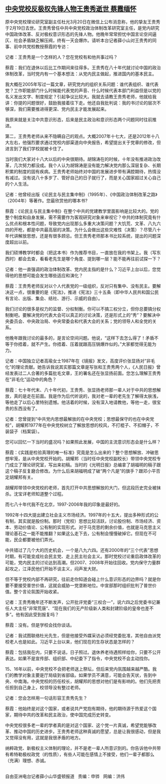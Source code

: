 <!--1616455097000-->
[中央党校反极权先锋人物王贵秀逝世  蔡霞缅怀](https://www.rfa.org/mandarin/yataibaodao/zhengzhi/xx-03222021131045.html)
------

<p></p><p>原<span>中央党校理论研究室副主任杜光</span><span>3<span>月</span>20</span><span><span>日在微信上公布消息称，他的挚友王贵秀于</span></span><span>2<span>月</span>19<span>日去世。王贵秀曾任中共中央党校政治体制改革研究室主任，是党内研究中国政体改革、反对极权意识形态的先锋人物。他晚年常常担忧中国言论空间逼仄、社会矛盾缺乏解压阀，终有一天会爆炸。请听本台记者薛小山对王贵秀的同事<span>、前中共党校教授蔡霞的专访：</span></span></span></p><p><span><span><span></span></span></span></p><p><span><span>记者：王贵秀是一个怎样的人？您在党校有和他共事过吗？</span></span></p><p><span><span>蔡霞：我们在退休以后比工作期间来往得多。王贵秀在八十年代就讨论中国的政治体制改革，当时党内有一个基本想法：从党内民主做起，推进国内的基本民主。</span></span></p><p><span><span>我大概在</span><span>2005<span>年写过一篇文章，研究党内的组织关系问题：谁代表组织、谁代表党？工作职能部门什么时候能代表党的声音、什么时候代表本部门利益但是以党的名义发出文字、制度规定？引起争议比较大。我就去请教王贵秀老师，他就给我讲：你提的问题很好，鼓励我接着往下走。他还自我批判说：我的书讨论的层次不够深，我们需要推进得更深、党内民主才能发展起来。</span></span></span></p><p><span><span>我原来就是关注中共意识形态，后来是民主政治和意识形态两个问题同时往前推进。</span></span></p><p><span><span>第二，王贵秀老师从来不隐瞒自己的观点。大概</span><span>2007<span>年十七大，还是</span>2012<span>年十八大左右，他强烈要求通过党校内部渠道向中央报告，希望提出关于党章的修改，但进言到了我们学校就被卡住了。</span></span></span></p><p><span><span>当时我们大家对十八大以后的中央很期待。胡锦涛在的时候，十年没有推进政治改革，几次努力都没成。我个人认为胡锦涛是没有能力解决党内那么深层复杂、长期积累的制度的固有疾病。王贵秀老师始终对中国的发展进步带有满腔期待，热情没有减过。没有说八十多岁了、管好自己的日子就行了，而是关心国家超过关心自己的个人生活。</span></span></p><p><span><span>记者：他曾经出版《论民主与民主集中制》（</span><span>1995<span>年）、《中国政治体制改革之路》（</span>2004<span>年）等著作。您最欣赏他的哪本书</span>? </span></span></p><p><span><span>蔡霞：《论民主与民主集中制》在整个中共的党建教学里面影响是比较大的。党的整个制度和自身发展，需不需要作为客观研究对象来审视它？中共的体制究竟有什么优点和根本性问题，导致党内出现那么多重大决策问题？大饥荒、文革、八九六四的开枪，都是中共最高层的决策。为什么会做出这些灾难性（决策）？尽管八十年代讲解放思想，还是有很多顾忌。但王贵秀老师那本书比较系统，提出的问题深度超出以前。</span></span></p><p><span><span>我们硕博教学时都会（把这本书）作为推荐书目，一直放在我的书架上。我（写东西时）都会去查，看看老先生是哪个角度、提到哪一层？能不能再往前试探一下？</span></span></p><p><span><span>记者：他一直强调的政治体制改革、党内民主指的是什么？习近平上台以后，您觉得他的思想可能会发生哪些适应和演化？</span></span></p><p><span><span>蔡霞：王贵秀老师反对以个人代表党的一级组织，</span><span>反对只有集中、没有民主。要解决这一点，很重要的是《宪法》，推进《宪法》三十五条（即中华人民共和国公民有言论、出版、集会、结社、游行、示威的自由）。</span></span></p><p><span><span>我们讨论的很多是权力的监督、分权制衡。你可以不搞三权分立，但你总要搞分权制衡吧。要解决党的代表大会可以真正的讨论决策，还是形式上的“秀”？要解决中央委员会、中央政治局、中央常委会和代表大会的关系；党的领导人和全党的关系。</span></span></p><p><span><span>他晚年跟我讨论的最多的，是言论空间问题。他说，“这样下去怎么得了！矛盾不等于你捂着，就不产生。你捂着、压着就跟高压锅爆炸似的。”大家都觉得无能为力。</span></span></p><p><span><span>记者：中国独立记者高瑜女士</span><span>1987<span>年在《镜报》发文，高度评价张显扬对“非毛化”的理论贡献。她告诉我说其实那篇文章是写张和<span>王贵秀</span>两个人，《人民日报》曾经发表过二人合著的多篇批毛文章，王的署名还在张显扬前面。您怎么理解王贵秀在“非毛化”运动中的角色？</span></span></span></p><p><span><span>蔡霞：七十年代末、八十年代初，王贵秀、张显扬老师那一辈人对于中共的思想解放，真的是走在前面。我是作为后代听说的，我对老一辈的老先生了解得太肤浅，等他走了以后心里特别遗憾。他活着的时候，没有深入地请教他，等他一走，很宝贵的东西没有了。</span></span></p><p><span><span>记者：您曾提到“中共党内思想最解放的在中央党校；思想最保守的也在中央党校”，胡耀邦</span><span>1977<span>年在中央党校树立了解放思想的校风，不打棍子、不扣帽子，不装袋子（档案袋）。</span></span></span></p><p><span><span>您可以回忆一下当时的盛况吗？如果照此发展，中国的主流意识形态会是什么样？</span></span></p><p><span><span>蔡霞：《实践是检验真理的唯一标准》究竟是怎么出来的？整个思想解放、冲破思想牢笼，是从中央党校开始的。胡耀邦（当时任中央党校副校长）带领中央党校专门成立了理论研究室，写出来初稿。当时的《光明日报》总编拿了胡福明的稿子跟这个稿子反复磨合修改。为什么后来胡福明成了破“两个凡是”的旗手？跟邓小平否定胡耀邦有关。</span></span></p><p><span><span>胡耀邦带领中央党校的老师，首先打开中共思想解放的大门，但这段历史完全被抹杀。沈宝详老师知道整个过程。</span></span></p><p><span><span>而七八十年代我不在北京，</span><span>1997-2006<span>年我的印象是最好的。</span></span></span></p><p><span>1992<span>年十四大提出建立社会主义市场经济。</span>1997<span>年的十五大，提出多种形式的公有制，其实就是股份制。那时（党校）思想比较活跃，讨论股份制、市场经济、资本、劳动价值论、公有制的实现形式。对于马克思的剩余价值，也就是马克思主义理论基石之一能不能推翻？如果这么走下去，公有制会慢慢破掉它。但现在不可能，民企都要被他们弄光。</span></span></p><p><span><span>中共错过了几个大的历史机会，一个是八九六四。还有</span><span>2000<span>年的“三个代表”思想时期，有可能变成社会民主党、走上民主社会主义。那时党校讨论重启政体改革的可能，党内民主的讨论达到高潮。但</span>2007<span>、</span>2008<span>年开始往回收。党内保守力量群起攻之，江泽民他们开始不谈主义，闷声发大财。</span></span></span></p><p><span><span>但不等于党校内部不再研究，往前走你知道会碰上什么意识形态的边界吗？就是你要不要接受普世价值，这就会威胁一党垄断地位。中宣部那时组织批判了普世价值。整个言论氛围开始收紧。</span></span></p><p><span><span>记者：</span><span>王贵秀晚年还不断发声，公开批评党委“三权合一”，说六四之后党委书记兼任人大主任“非常荒唐”、“现在我们的无产阶级新人类和封建阶级的皇帝也差不多”。他有因此受到报复吗？</span></span></p><p><span><span>蔡霞：没有。但是学校会找你谈话。</span></span></p><p><span><span>记者：我试图联络杜光先生，但是他接受外媒采访必须经党委批准，其他自由派党校老人也是如此。习近平上台以来，他们现在的生存状态是怎样的？</span></span></p><p><span><span>蔡霞：包括我在内，只要不说话，日子照过。退休养老待遇照样给你，只要不公开表达。如果不是宣传部、组织部、中纪委下了指令，中央党校不会主动找你。</span></span></p><p><span>15<span>、</span>16<span>年以前，中央党校不会把老师送上祭坛，但后来党内氛围越来越严酷。我们的教学对象主要是厅局级到省部级。如果学员不满意，可能会告天状，告到中央、中南海。中央党校的历任校长，胡耀邦的思想对他们是有影响的。他们先把责任担到自己身上，校领导没有整过老师。</span></span></p><p><span><span>记者：您会怎样用一句话形容王贵秀先生？</span></span></p><p><span><span>蔡霞：他始终是对这个国家，或者说共产党抱有期待，他的期待源于热爱这个国家，期待中共的改革和民主政治，使中国完成历史转变。</span></span></p><p><span><span>中央党校很多老一辈的学者真的是对这个国家、这个党一片真诚，希望党能够改革、推动中国的历史进步。王贵秀老师这种真诚的愿望，总是让我很感动，但是我又觉得没有用，这就是我很矛盾的地方。</span></span></p><p><span><span>纳粹政党、新极权主义体制的理论，并不是老一辈人所意识到的。你告诉他中共带有希特勒极权政党（的性质），有些人可能在感情上不接受，他们一辈子都那么（充满）理想、赤诚。</span></span></p><p><br/>自由亚洲电台记者薛小山华盛顿报道   责编：申铧   网编：洪伟</p>
